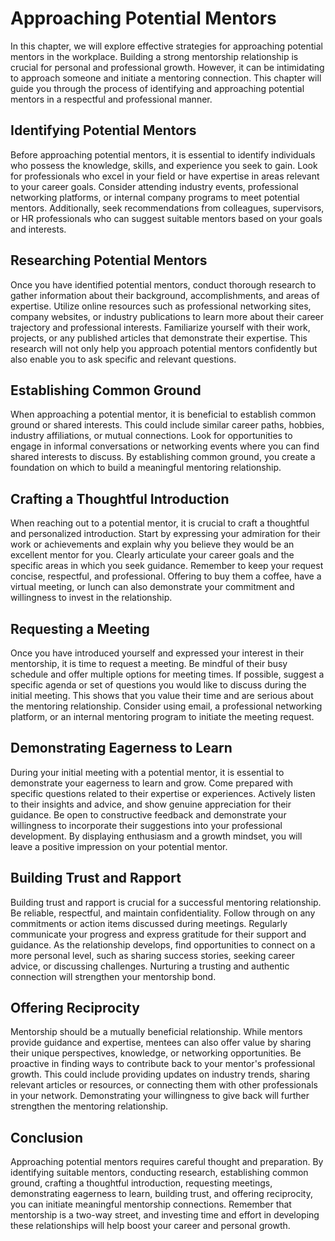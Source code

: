 Approaching Potential Mentors
======================================

In this chapter, we will explore effective strategies for approaching potential mentors in the workplace. Building a strong mentorship relationship is crucial for personal and professional growth. However, it can be intimidating to approach someone and initiate a mentoring connection. This chapter will guide you through the process of identifying and approaching potential mentors in a respectful and professional manner.

**Identifying Potential Mentors**
---------------------------------

Before approaching potential mentors, it is essential to identify individuals who possess the knowledge, skills, and experience you seek to gain. Look for professionals who excel in your field or have expertise in areas relevant to your career goals. Consider attending industry events, professional networking platforms, or internal company programs to meet potential mentors. Additionally, seek recommendations from colleagues, supervisors, or HR professionals who can suggest suitable mentors based on your goals and interests.

**Researching Potential Mentors**
---------------------------------

Once you have identified potential mentors, conduct thorough research to gather information about their background, accomplishments, and areas of expertise. Utilize online resources such as professional networking sites, company websites, or industry publications to learn more about their career trajectory and professional interests. Familiarize yourself with their work, projects, or any published articles that demonstrate their expertise. This research will not only help you approach potential mentors confidently but also enable you to ask specific and relevant questions.

**Establishing Common Ground**
------------------------------

When approaching a potential mentor, it is beneficial to establish common ground or shared interests. This could include similar career paths, hobbies, industry affiliations, or mutual connections. Look for opportunities to engage in informal conversations or networking events where you can find shared interests to discuss. By establishing common ground, you create a foundation on which to build a meaningful mentoring relationship.

**Crafting a Thoughtful Introduction**
--------------------------------------

When reaching out to a potential mentor, it is crucial to craft a thoughtful and personalized introduction. Start by expressing your admiration for their work or achievements and explain why you believe they would be an excellent mentor for you. Clearly articulate your career goals and the specific areas in which you seek guidance. Remember to keep your request concise, respectful, and professional. Offering to buy them a coffee, have a virtual meeting, or lunch can also demonstrate your commitment and willingness to invest in the relationship.

**Requesting a Meeting**
------------------------

Once you have introduced yourself and expressed your interest in their mentorship, it is time to request a meeting. Be mindful of their busy schedule and offer multiple options for meeting times. If possible, suggest a specific agenda or set of questions you would like to discuss during the initial meeting. This shows that you value their time and are serious about the mentoring relationship. Consider using email, a professional networking platform, or an internal mentoring program to initiate the meeting request.

**Demonstrating Eagerness to Learn**
------------------------------------

During your initial meeting with a potential mentor, it is essential to demonstrate your eagerness to learn and grow. Come prepared with specific questions related to their expertise or experiences. Actively listen to their insights and advice, and show genuine appreciation for their guidance. Be open to constructive feedback and demonstrate your willingness to incorporate their suggestions into your professional development. By displaying enthusiasm and a growth mindset, you will leave a positive impression on your potential mentor.

**Building Trust and Rapport**
------------------------------

Building trust and rapport is crucial for a successful mentoring relationship. Be reliable, respectful, and maintain confidentiality. Follow through on any commitments or action items discussed during meetings. Regularly communicate your progress and express gratitude for their support and guidance. As the relationship develops, find opportunities to connect on a more personal level, such as sharing success stories, seeking career advice, or discussing challenges. Nurturing a trusting and authentic connection will strengthen your mentorship bond.

**Offering Reciprocity**
------------------------

Mentorship should be a mutually beneficial relationship. While mentors provide guidance and expertise, mentees can also offer value by sharing their unique perspectives, knowledge, or networking opportunities. Be proactive in finding ways to contribute back to your mentor's professional growth. This could include providing updates on industry trends, sharing relevant articles or resources, or connecting them with other professionals in your network. Demonstrating your willingness to give back will further strengthen the mentoring relationship.

**Conclusion**
--------------

Approaching potential mentors requires careful thought and preparation. By identifying suitable mentors, conducting research, establishing common ground, crafting a thoughtful introduction, requesting meetings, demonstrating eagerness to learn, building trust, and offering reciprocity, you can initiate meaningful mentorship connections. Remember that mentorship is a two-way street, and investing time and effort in developing these relationships will help boost your career and personal growth.
